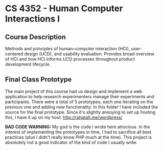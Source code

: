 # CS 4352 - Human Computer Interactions I

## Course Description

Methods and principles of human-computer interaction (HCI), user-centered design (UCD), and usability evaluation. Provides broad overview of HCI and how HCI informs UCD processes throughout product development lifecycle.

## Final Class Prototype

The main project of this course had us design and implement a web application to help research experimenters manage their experiments and participants. There were a total of 5 prototypes, each one iterating on the previous one and adding new functionality. In this folder I have included the source for the final prototype. Since it's slightly annoying to set up hosting this, I have it up on my host: http://rahatah.me/wordpress/

**BAD CODE WARNING:** My god is the code I wrote here atrocious. In the interest of implementing the prototypes in time, I had to sacrifice all best practices (plus I didn't really know PHP much at the time). This project is absolutely not a good indicator of the kind of code I usually write.